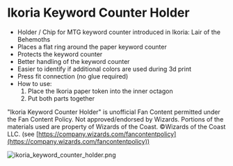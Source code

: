 
# Ikoria Keyword Counter Holder

 * Holder / Chip for MTG keyword counter introduced in Ikoria: Lair of the Behemoths 
 * Places a flat ring around the paper keyword counter
 * Protects the keyword counter
 * Better handling of the keyword counter
 * Easier to identify if additional colors are used during 3d print
 * Press fit connection (no glue required)
 * How to use:
    1. Place the Ikoria paper token into the inner octagon
    2. Put both parts together

"Ikoria Keyword Counter Holder" is unofficial Fan Content permitted under the Fan Content Policy. 
Not approved/endorsed by Wizards. Portions of the materials used are property of 
Wizards of the Coast. ©Wizards of the Coast LLC. (see [https://company.wizards.com/fancontentpolicy](https://company.wizards.com/fancontentpolicy))

![ikoria_keyword_counter_holder.png](ikoria_keyword_counter_holder.png)
